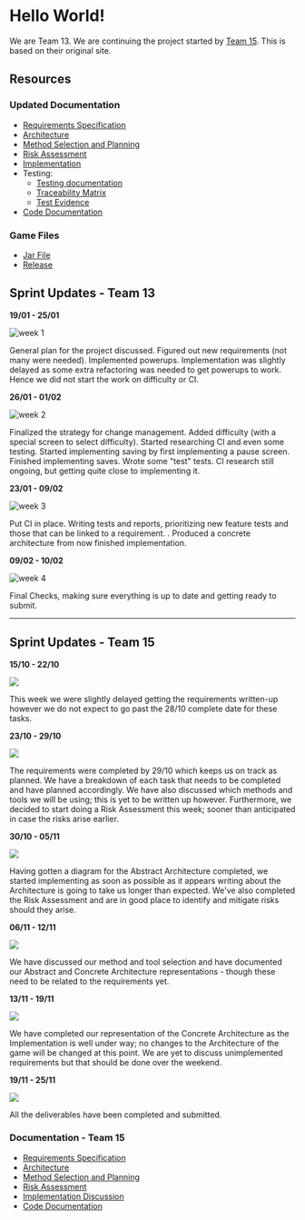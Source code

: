 # Hello World!

We are Team 13. We are continuing the project started by [Team 15](https://spanishforsalt.github.io/). This is based on their original site.

## Resources

### Updated Documentation
* [Requirements Specification](https://team-13-rlc.github.io/pdfs/Req2.pdf)
* [Architecture]( https://team-13-rlc.github.io/pdfs/Arch2.pdf)
* [Method Selection and Planning](https://Spanishforsalt.github.io/pdfs/Plan1.pdf)
* [Risk Assessment](https://team-13-rlc.github.io/pdfs/Risk2.pdf)
* [Implementation](https://team-13-rlc.github.io/pdfs/Impl2.pdf)
* Testing:
    * [Testing documentation](https://team-13-rlc.github.io/pdfs/TestDoc2.pdf)
    * [Traceability Matrix](https://team-13-rlc.github.io/pdfs/TraceMat2.pdf)
    * [Test Evidence](https://team-13-rlc.github.io/pdfs/TestEvidence2.pdf)
* [Code Documentation](https://team-13-rlc.github.io/docs)

### Game Files
* [Jar File]()
* [Release](https://github.com/Team-13-RLC/ENG1Project/releases)


## Sprint Updates - Team 13
**19/01 - 25/01**

![week 1](https://team-13-rlc.github.io/img/week1.png)

General plan for the project discussed. Figured out new requirements (not many were needed). Implemented powerups. Implementation was slightly delayed as some extra refactoring was needed to get powerups to work. Hence we did not start the work on difficulty or CI.


**26/01 - 01/02**

![week 2](https://team-13-rlc.github.io/img/week2.png)

Finalized the strategy for change management. Added difficulty (with a special screen to select difficulty). Started researching CI and even some testing. Started implementing saving by first implementing a pause screen. Finished implementing saves. Wrote some "test" tests. CI research still ongoing, but getting quite close to implementing it.


**23/01 - 09/02**

![week 3](https://team-13-rlc.github.io/img/week3.png)

Put CI in place. Writing tests and reports, prioritizing new feature tests and those that can be linked to a requirement. . Produced a concrete architecture from now finished implementation.

**09/02 - 10/02**

![week 4](https://team-13-rlc.github.io/img/week4.png)

Final Checks, making sure everything is up to date and getting ready to submit.

-----------------
## Sprint Updates - Team 15
**15/10 - 22/10**

<img src="https://user-images.githubusercontent.com/72558704/99911129-33ebe880-2cea-11eb-9769-46a48b1560f5.png">

This week we were slightly delayed getting the requirements written-up however we do not expect to go past the 28/10 complete date for these tasks.


**23/10 - 29/10**

<img src="https://user-images.githubusercontent.com/72558704/99911366-c5a82580-2ceb-11eb-8154-eb9737c171ef.png">

The requirements were completed by 29/10 which keeps us on track as planned. We have a breakdown of each task that needs to be completed and have planned accordingly. We have also discussed which methods and tools we will be using; this is yet to be written up however. Furthermore, we decided to start doing a Risk Assessment this week; sooner than anticipated in case the risks arise earlier.


**30/10 - 05/11**

<img src="https://user-images.githubusercontent.com/72558704/99911389-eb352f00-2ceb-11eb-83c6-fd771ef10de9.png">

Having gotten a diagram for the Abstract Architecture completed, we started implementing as soon as possible as it appears writing about the Architecture is going to take us longer than expected. We've also completed the Risk Assessment and are in good place to identify and mitigate risks should they arise.


**06/11 - 12/11**


<img src="https://user-images.githubusercontent.com/72558704/99911541-1cfac580-2ced-11eb-8255-bac555408db2.png">

We have discussed our method and tool selection and have documented our Abstract and Concrete Architecture representations - though these need to be related to the requirements yet.


**13/11 - 19/11**

<img src="https://user-images.githubusercontent.com/72558704/99911785-93e48e00-2cee-11eb-8fa6-1c2648e760c7.png">

We have completed our representation of the Concrete Architecture as the Implementation is well under way; no changes to the Architecture of the game will be changed at this point. We are yet to discuss unimplemented requirements but that should be done over the weekend.


**19/11 - 25/11**

<img src="https://user-images.githubusercontent.com/72558704/100144113-35561600-2e8e-11eb-92dc-711e96209e2a.png">

All the deliverables have been completed and submitted.

### Documentation - Team 15
* [Requirements Specification](https://Spanishforsalt.github.io/pdfs/Req1.pdf)
* [Architecture](https://Spanishforsalt.github.io/pdfs/Arch1.pdf)
* [Method Selection and Planning](https://Spanishforsalt.github.io/pdfs/Plan1.pdf)
* [Risk Assessment](https://Spanishforsalt.github.io/pdfs/Risk1.pdf)
* [Implementation Discussion](https://Spanishforsalt.github.io/pdfs/Impl1.pdf)
* [Code Documentation](https://spanishforsalt.github.io/docs/)
